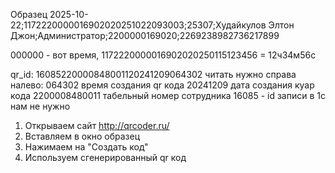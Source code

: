 Образец
2025-10-22;1172220000016902020251022093003;25307;Худайкулов Элтон Джон;Администратор;2200000169020;2269238982736217899

000000 - вот время, 
1172220000016902020250115123456 = 12ч34м56с

qr_id:
16085220000848001120241209064302
читать нужно справа налево:
064302 время создания qr кода
20241209 дата создания куар кода
2200008480011 табельный номер сотрудника
16085 - id записи в 1с нам не нужно

1. Открываем сайт
http://qrcoder.ru/
2. Вставляем в окно образец
3. Нажимаем на "Создать код"
4. Используем сгенерированный qr код